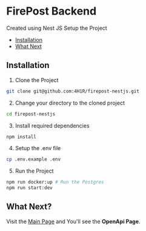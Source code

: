 # FirePost Backend

Created using Nest JS
Setup the Project

- [Installation](#installation)
- [What Next](#what-next)

## Installation

1. Clone the Project

```bash
git clone git@github.com:4H1R/firepost-nestjs.git
```

2. Change your directory to the cloned project

```bash
cd firepost-nestjs
```

3. Install required dependencies

```bash
npm install
```

4. Setup the .env file

```bash
cp .env.example .env
```

5. Run the Project

```bash
npm run docker:up # Run the Postgres
npm run start:dev
```

## What Next?

Visit the [Main Page](http://localhost:3333) and You'll see the **OpenApi Page**.
